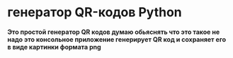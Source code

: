 # генератор QR-кодов Python
**Это простой генератор QR кодов думаю обьяснять что это такое не надо это консольное приложение генерирует QR код и сохраняет его в виде картинки формата png**
